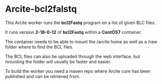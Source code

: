 # Arcite-bcl2falstq

This Arcite worker runs the __bcl2Fastq__ program on a list of given BLC files. 

It runs version __2-18-0-12__ of __bcl2Fastq__ within a __CentOS7__ container.

The container needs to be able to mount the /arcite home as well as a /raw folder where to find the
BCL files. 

The BCL files can also be uploaded through the web interface, but mounting the folder
will usually be faster and easier. 

To build the worker you need a maven repo where Arcite core has been published and can be retrieved from.


